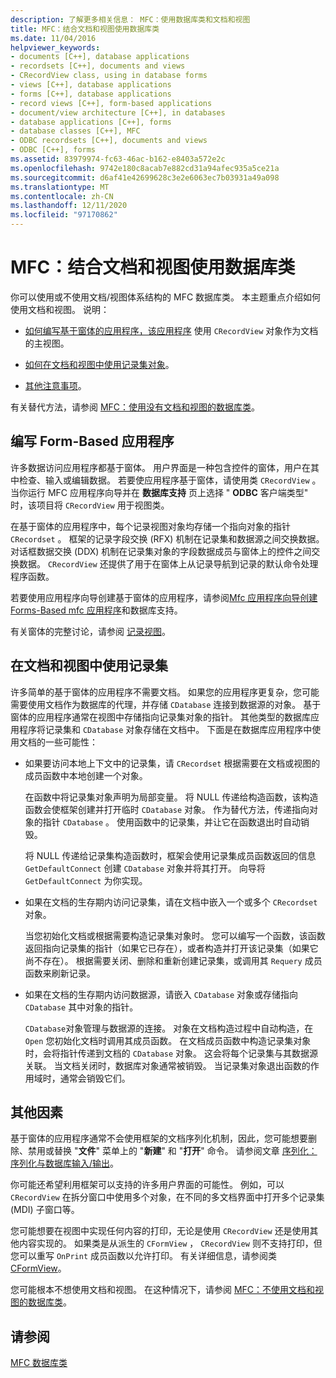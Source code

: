 ```yaml
---
description: 了解更多相关信息： MFC：使用数据库类和文档和视图
title: MFC：结合文档和视图使用数据库类
ms.date: 11/04/2016
helpviewer_keywords:
- documents [C++], database applications
- recordsets [C++], documents and views
- CRecordView class, using in database forms
- views [C++], database applications
- forms [C++], database applications
- record views [C++], form-based applications
- document/view architecture [C++], in databases
- database applications [C++], forms
- database classes [C++], MFC
- ODBC recordsets [C++], documents and views
- ODBC [C++], forms
ms.assetid: 83979974-fc63-46ac-b162-e8403a572e2c
ms.openlocfilehash: 9742e180c8acab7e882cd31a94afec935a5ce21a
ms.sourcegitcommit: d6af41e42699628c3e2e6063ec7b03931a49a098
ms.translationtype: MT
ms.contentlocale: zh-CN
ms.lasthandoff: 12/11/2020
ms.locfileid: "97170862"
---
```

# <a name="mfc-using-database-classes-with-documents-and-views"></a>MFC：结合文档和视图使用数据库类

你可以使用或不使用文档/视图体系结构的 MFC 数据库类。 本主题重点介绍如何使用文档和视图。 说明：

- [如何编写基于窗体的应用程序，该应用程序](#_core_writing_a_form.2d.based_application) 使用 `CRecordView` 对象作为文档的主视图。

- [如何在文档和视图中使用记录集对象](#_core_using_recordsets_in_documents_and_views)。

- [其他注意事项](#_core_other_factors)。

有关替代方法，请参阅 [MFC：使用没有文档和视图的数据库类](../data/mfc-using-database-classes-without-documents-and-views.md)。

## <a name="writing-a-form-based-application"></a><a name="_core_writing_a_form.2d.based_application"></a> 编写 Form-Based 应用程序

许多数据访问应用程序都基于窗体。 用户界面是一种包含控件的窗体，用户在其中检查、输入或编辑数据。 若要使应用程序基于窗体，请使用类 `CRecordView` 。 当你运行 MFC 应用程序向导并在 **数据库支持** 页上选择 " **ODBC** 客户端类型" 时，该项目将 `CRecordView` 用于视图类。

在基于窗体的应用程序中，每个记录视图对象均存储一个指向对象的指针 `CRecordset` 。 框架的记录字段交换 (RFX) 机制在记录集和数据源之间交换数据。 对话框数据交换 (DDX) 机制在记录集对象的字段数据成员与窗体上的控件之间交换数据。 `CRecordView` 还提供了用于在窗体上从记录导航到记录的默认命令处理程序函数。

若要使用应用程序向导创建基于窗体的应用程序，请参阅[Mfc 应用程序向导](../mfc/reference/database-support-mfc-application-wizard.md)[创建 Forms-Based mfc 应用程序](../mfc/reference/creating-a-forms-based-mfc-application.md)和数据库支持。

有关窗体的完整讨论，请参阅 [记录视图](../data/record-views-mfc-data-access.md)。

## <a name="using-recordsets-in-documents-and-views"></a><a name="_core_using_recordsets_in_documents_and_views"></a> 在文档和视图中使用记录集

许多简单的基于窗体的应用程序不需要文档。 如果您的应用程序更复杂，您可能需要使用文档作为数据库的代理，并存储 `CDatabase` 连接到数据源的对象。 基于窗体的应用程序通常在视图中存储指向记录集对象的指针。 其他类型的数据库应用程序将记录集和 `CDatabase` 对象存储在文档中。 下面是在数据库应用程序中使用文档的一些可能性：

- 如果要访问本地上下文中的记录集，请 `CRecordset` 根据需要在文档或视图的成员函数中本地创建一个对象。

   在函数中将记录集对象声明为局部变量。 将 NULL 传递给构造函数，该构造函数会使框架创建并打开临时 `CDatabase` 对象。 作为替代方法，传递指向对象的指针 `CDatabase` 。 使用函数中的记录集，并让它在函数退出时自动销毁。

   将 NULL 传递给记录集构造函数时，框架会使用记录集成员函数返回的信息 `GetDefaultConnect` 创建 `CDatabase` 对象并将其打开。 向导将 `GetDefaultConnect` 为你实现。

- 如果在文档的生存期内访问记录集，请在文档中嵌入一个或多个 `CRecordset` 对象。

   当您初始化文档或根据需要构造记录集对象时。 您可以编写一个函数，该函数返回指向记录集的指针（如果它已存在），或者构造并打开该记录集（如果它尚不存在）。 根据需要关闭、删除和重新创建记录集，或调用其 `Requery` 成员函数来刷新记录。

- 如果在文档的生存期内访问数据源，请嵌入 `CDatabase` 对象或存储指向 `CDatabase` 其中对象的指针。

   `CDatabase`对象管理与数据源的连接。 对象在文档构造过程中自动构造，在 `Open` 您初始化文档时调用其成员函数。 在文档成员函数中构造记录集对象时，会将指针传递到文档的 `CDatabase` 对象。 这会将每个记录集与其数据源关联。 当文档关闭时，数据库对象通常被销毁。 当记录集对象退出函数的作用域时，通常会销毁它们。

## <a name="other-factors"></a><a name="_core_other_factors"></a> 其他因素

基于窗体的应用程序通常不会使用框架的文档序列化机制，因此，您可能想要删除、禁用或替换 "**文件**" 菜单上的 "**新建**" 和 "**打开**" 命令。 请参阅文章 [序列化：序列化与数据库输入/输出](../mfc/serialization-serialization-vs-database-input-output.md)。

你可能还希望利用框架可以支持的许多用户界面的可能性。 例如，可以 `CRecordView`  在拆分窗口中使用多个对象，在不同的多文档界面中打开多个记录集 (MDI) 子窗口等。

您可能想要在视图中实现任何内容的打印，无论是使用 `CRecordView`  还是使用其他内容实现的。 如果类是从派生的 `CFormView` ， `CRecordView` 则不支持打印，但您可以重写 `OnPrint` 成员函数以允许打印。 有关详细信息，请参阅类 [CFormView](../mfc/reference/cformview-class.md)。

您可能根本不想使用文档和视图。 在这种情况下，请参阅 [MFC：不使用文档和视图的数据库类](../data/mfc-using-database-classes-without-documents-and-views.md)。

## <a name="see-also"></a>请参阅

[MFC 数据库类](../data/mfc-database-classes-odbc-and-dao.md)
